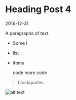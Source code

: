 # Heading Post 4

2016-12-31

A paragraphs of text.

* Some l
* list
* items

    code
    more code
    
> blockquotes

![alt text](logos.png "Title")